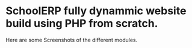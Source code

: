 # SchoolERP fully dynammic website build using PHP from scratch.
Here are some Screenshots of the different modules.
 

